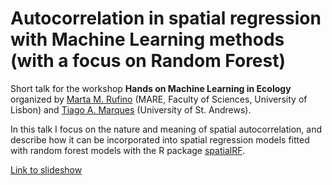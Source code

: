 # Autocorrelation in spatial regression with Machine Learning methods (with a focus on Random Forest)

Short talk for the workshop **Hands on Machine Learning in Ecology** organized by [Marta M. Rufino](https://scholar.google.com/citations?user=ZMe-JxwAAAAJ&hl=es) (MARE, Faculty of Sciences, University of Lisbon) and [Tiago A. Marques](https://scholar.google.com/citations?user=SHqH7fMAAAAJ&hl=es) (University of St. Andrews). 

In this talk I focus on the nature and meaning of spatial autocorrelation, and describe how it can be incorporated into spatial regression models fitted with random forest models with the R package [spatialRF](https://blasbenito.github.io/spatialRF/).

[Link to slideshow](talk.html)